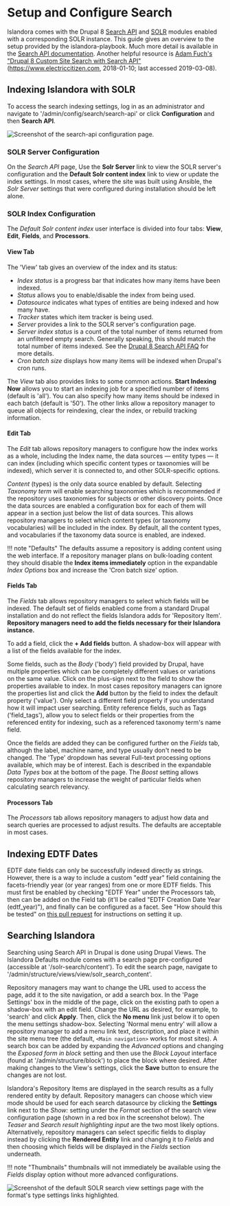 # Setup and Configure Search

Islandora comes with the Drupal 8 [Search API](https://www.drupal.org/project/search_api) and [SOLR](https://www.drupal.org/project/search_api_solr) modules enabled with a corresponding SOLR instance. This guide gives an overview to the setup provided by the islandora-playbook. Much more detail is available in the [Search API documentation](https://www.drupal.org/docs/8/modules/search-api). Another helpful resource is [Adam Fuch's "Drupal 8 Custom Site Search with Search API"](https://www.electriccitizen.com/blog/drupal-8-custom-site-search-search-api) (https://www.electriccitizen.com, 2018-01-10; last accessed 2019-03-08).

## Indexing Islandora with SOLR

To access the search indexing settings, log in as an administrator and navigate to  '/admin/config/search/search-api' or click **Configuration** and then **Search API**.

![Screenshot of the search-api configuration page.](../assets/search-settings-page.png)

### SOLR Server Configuration

On the _Search API_ page, Use the **Solr Server** link to view the SOLR server's configuration and the **Default Solr content index** link to view or update the index settings. In most cases, where the site was built using Ansible, the _Solr Server_ settings that were configured during installation should be left alone.

### SOLR Index Configuration

The _Default Solr content index_ user interface is divided into four tabs: **View**, **Edit**, **Fields**, and **Processors**.

#### View Tab

The 'View' tab gives an overview of the index and its status:

- _Index status_ is a progress bar that indicates how many items have been indexed.
- _Status_ allows you to enable/disable the index from being used.
- _Datasource_ indicates what types of entities are being indexed and how many have.
- _Tracker_ states which item tracker is being used.
- _Server_ provides a link to the SOLR server's configuration page.
- _Server index status_ is a count of the total number of items returned from an unfiltered empty search. Generally speaking, this should match the total number of items indexed. See the [Drupal 8 Search API FAQ](https://www.drupal.org/docs/8/modules/search-api/getting-started/frequently-asked-questions#server-index-status) for more details.
- _Cron batch size_ displays how many items will be indexed when Drupal's cron runs.

The _View_ tab also provides links to some common actions. **Start Indexing Now** allows you to start an indexing job for a specified number of items (default is 'all'). You can also specify how many items should be indexed in each batch (default is '50'). The other links allow a repository manager to queue all objects for reindexing, clear the index, or rebuild tracking information.

#### Edit Tab

The _Edit_ tab allows repository managers to configure how the index works as a whole, including the Index name, the data sources — entity types — it can index (including which specific content types or taxonomies will be indexed), which server it is connected to, and other SOLR-specific options.

_Content_ (types) is the only data source enabled by default. Selecting _Taxonomy term_ will enable searching taxonomies which is recommended if the repository uses taxonomies for subjects or other discovery points. Once the data sources are enabled a configuration box for each of them will appear in a section just below the list of data sources. This allows repository managers to select which content types (or taxonomy vocabularies) will be included in the index. By default, all the content types, and vocabularies if the taxonomy data source is enabled, are indexed.


!!! note "Defaults"
    The defaults assume a repository is adding content using the web interface. If a repository manager plans on bulk-loading content they should disable the **Index items immediately** option in the expandable _Index Options_ box and increase the 'Cron batch size' option.

#### Fields Tab

The _Fields_ tab allows repository managers to select which fields will be indexed. The default set of fields enabled come from a standard Drupal installation and do not reflect the fields Islandora adds for 'Repository Item'. **Repository managers need to add the fields necessary for their Islandora instance.**

To add a field, click the **+ Add fields** button. A shadow-box will appear with a list of the fields available for the index.

Some fields, such as the _Body_ ('body') field provided by Drupal, have multiple properties which can be completely different values or variations on the same value. Click on the plus-sign next to the field to show the properties available to index. In most cases repository managers can ignore the properties list and click the **Add** button by the field to index the default property ('value'). Only select a different field property if you understand how it will impact user searching. Entity reference fields, such as Tags ('field_tags'), allow you to select fields or their properties from the referenced entity for indexing, such as a referenced taxonomy term's name field.

Once the fields are added they can be configured further on the _Fields_ tab, although the label, machine name, and type usually don't need to be changed. The 'Type' dropdown has several Full-text processing options available, which may be of interest. Each is described in the expandable _Data Types_ box at the bottom of the page. The _Boost_ setting allows repository managers to increase the weight of particular fields when calculating search relevancy.

#### Processors Tab

The _Processors_ tab allows repository managers to adjust how data and search queries are processed to adjust results. The defaults are acceptable in most cases.

## Indexing EDTF Dates

EDTF date fields can only be successfully indexed directly as strings. However, there is a way to include a custom "edtf year" field containing the facets-friendly year (or year ranges) from one or more EDTF fields. This must first be enabled by checking "EDTF Year" under the Processors tab, then can be added on the Field tab (it'll be called "EDTF Creation Date Year (edtf_year)"), and finally can be configured as a facet. See "How should this be tested" on [this pull request](https://github.com/Islandora/controlled_access_terms/pull/68) for instructions on setting it up.

## Searching Islandora

Searching using Search API in Drupal is done using Drupal Views. The Islandora Defaults module comes with a search page pre-configured (accessible at '/solr-search/content'). To edit the search page, navigate to '/admin/structure/views/view/solr_search_content'.

Repository managers may want to change the URL used to access the page, add it to the site navigation, or add a search box. In the 'Page Settings' box in the middle of the page, click on the existing path to open a shadow-box with an edit field. Change the URL as desired, for example, to 'search' and click **Apply**. Then, click the **No menu** link just below it to open the menu settings shadow-box. Selecting 'Normal menu entry' will allow a repository manager to add a menu link text, description, and place it within the site menu tree (the default, `<Main navigation>` works for most sites). A search box can be added by expanding the _Advanced_ options and changing the _Exposed form in block_ setting and then use the _Block Layout_ interface (found at '/admin/structure/block') to place the block where desired. After making changes to the View's settings, click the **Save** button to ensure the changes are not lost.

Islandora's Repository Items are displayed in the search results as a fully rendered entity by default. Repository managers can choose which view mode should be used for each search datasource by clicking the **Settings** link next to the _Show:_ setting under the _Format_ section of the search view configuration page (shown in a red box in the screenshot below). The _Teaser_ and _Search result highlighting input_ are the two most likely options. Alternatively, repository managers can select specific fields to display instead by clicking the **Rendered Entity** link and changing it to _Fields_ and then choosing which fields will be displayed in the _Fields_ section underneath.

!!! note "Thumbnails"
    thumbnails will not immediately be available using the _Fields_ display option without more advanced configurations.

![Screenshot of the default SOLR search view settings page with the format's type settings links highlighted. ](../assets/search-view-format-settings-highlighted.png)
